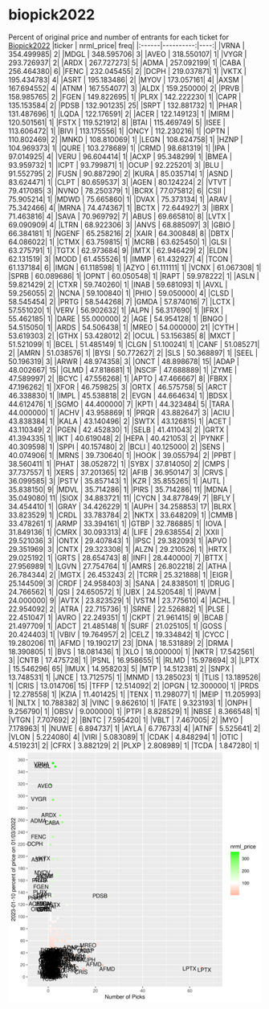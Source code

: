 # biopick2022
Percent of original price and number of entrants for each ticket for [Biopick2022](https://twitter.com/hashtag/Biopick2022)
|ticker | nrml_price| freq|
|:------|----------:|----:|
|VRNA   | 354.499985|    2|
|MDGL   | 348.595706|    3|
|AVEO   | 318.550107|    1|
|VYGR   | 293.726937|    2|
|ARDX   | 267.727273|    5|
|ADMA   | 257.092199|    1|
|CABA   | 256.464380|    6|
|FENC   | 232.045455|    2|
|DCPH   | 219.037871|    1|
|VKTX   | 195.434783|    4|
|ASRT   | 195.183486|    2|
|MYOV   | 173.057161|    4|
|AXSM   | 167.694552|    4|
|ATNM   | 167.554077|    3|
|ALDX   | 159.250000|    2|
|PRVB   | 158.985765|    2|
|FGEN   | 149.822695|    1|
|PLRX   | 142.222230|    1|
|CAPR   | 135.153584|    2|
|PDSB   | 132.901235|   25|
|SRPT   | 132.881732|    1|
|PHAR   | 131.487696|    1|
|LQDA   | 122.176591|    2|
|ACER   | 122.149123|    1|
|MIRM   | 120.501561|    1|
|FSTX   | 119.521912|    8|
|BTAI   | 115.469749|    5|
|ISEE   | 113.606472|    1|
|BIVI   | 113.175556|    1|
|ONCY   | 112.230216|    1|
|OPTN   | 110.802469|    2|
|MNKD   | 108.810069|    1|
|LEGN   | 108.624758|    1|
|HZNP   | 104.969373|    1|
|QURE   | 103.278689|    1|
|CRMD   |  98.681319|    1|
|IPA    |  97.014925|    4|
|VERU   |  96.604414|    1|
|ACXP   |  95.348299|    1|
|BMEA   |  93.959732|    1|
|ICPT   |  93.799871|    1|
|OCUP   |  92.225201|    3|
|BLU    |  91.552795|    2|
|FUSN   |  90.887290|    2|
|KURA   |  85.035714|    1|
|ASND   |  83.624471|    1|
|CLPT   |  80.659537|    3|
|AGEN   |  80.124224|    2|
|VTVT   |  79.417085|    3|
|NVNO   |  78.250379|    1|
|BCRX   |  77.075812|    6|
|CSII   |  75.905214|    1|
|MDWD   |  75.665860|    1|
|DVAX   |  75.373134|    1|
|ARAV   |  75.342466|    4|
|MRNA   |  74.474367|    1|
|BCTX   |  72.644927|    3|
|IBRX   |  71.463816|    4|
|SAVA   |  70.969792|    7|
|ABUS   |  69.665810|    8|
|LVTX   |  69.090909|    4|
|LTRN   |  68.922306|    3|
|ANVS   |  68.885097|    3|
|GBIO   |  66.384181|    1|
|NGENF  |  65.258216|    2|
|XAIR   |  64.300848|    8|
|DBTX   |  64.086022|    1|
|CTMX   |  63.759815|    1|
|MCRB   |  63.625450|    1|
|GLSI   |  63.275791|    1|
|TGTX   |  62.973684|    9|
|IMTX   |  62.946429|    2|
|ELDN   |  62.131519|    3|
|MODD   |  61.455526|    1|
|IMMP   |  61.432927|    4|
|TCON   |  61.137184|    6|
|IMGN   |  61.118598|    1|
|AZYO   |  61.111111|    1|
|VCNX   |  61.067308|    1|
|SPRB   |  60.089686|    1|
|OPNT   |  60.050548|    1|
|RAPT   |  59.978222|    1|
|ASLN   |  59.821429|    2|
|CTXR   |  59.740260|    1|
|INAB   |  59.681093|    1|
|AVXL   |  59.256055|    2|
|NCNA   |  59.100840|    1|
|PHIO   |  59.050000|    4|
|CLSD   |  58.545454|    2|
|PRTG   |  58.544268|    7|
|GMDA   |  57.874016|    7|
|LCTX   |  57.551020|    1|
|VERV   |  56.902632|    1|
|ALPN   |  56.317690|    1|
|IFRX   |  55.462185|    1|
|DARE   |  55.000000|    2|
|AGE    |  54.954128|    1|
|BNGO   |  54.515050|    1|
|ARDS   |  54.506438|    1|
|MREO   |  54.000000|   21|
|CYTH   |  53.619303|    2|
|GTHX   |  53.428012|    2|
|OCUL   |  53.156385|    8|
|MXCT   |  51.521099|    1|
|BCEL   |  51.485149|    1|
|CLGN   |  51.100241|    1|
|CANF   |  51.085271|    2|
|AMRN   |  51.038576|    1|
|BYSI   |  50.772627|    2|
|SLS    |  50.368897|    1|
|SEEL   |  50.196319|    3|
|ARWR   |  48.974358|    3|
|ONCT   |  48.898678|   15|
|ADAP   |  48.002667|   15|
|GLMD   |  47.818681|    1|
|NSCIF  |  47.688889|    1|
|ZYME   |  47.589997|    2|
|BCYC   |  47.556268|    1|
|APTO   |  47.466667|    8|
|FBRX   |  47.196262|    1|
|XFOR   |  46.759825|    3|
|ORTX   |  46.575758|    5|
|ARCT   |  46.338830|    1|
|IMPL   |  45.538818|    2|
|EVGN   |  44.664634|    1|
|BDSX   |  44.612476|    1|
|SGMO   |  44.400000|    7|
|KPTI   |  44.323484|    5|
|TARA   |  44.000000|    1|
|ACHV   |  43.958869|    1|
|PRQR   |  43.882647|    3|
|ACIU   |  43.838384|    1|
|KALA   |  43.140496|    2|
|SWTX   |  43.126815|    1|
|ACET   |  43.110349|    2|
|PGEN   |  42.452830|    1|
|SELB   |  41.411043|    2|
|GRTX   |  41.394335|    1|
|IKT    |  40.619048|    2|
|HEPA   |  40.421053|    2|
|PYNKF  |  40.309598|    1|
|SPPI   |  40.157480|    2|
|BCLI   |  40.125000|    2|
|SENS   |  40.074906|    1|
|MRNS   |  39.730640|    1|
|HOOK   |  39.055794|    2|
|PPBT   |  38.560411|    1|
|PHAT   |  38.052872|    1|
|SYBX   |  37.814050|    2|
|CMPS   |  37.737557|    1|
|XERS   |  37.201365|   12|
|AFIB   |  36.950147|    3|
|CRVS   |  36.099585|    3|
|PSTV   |  35.857143|    1|
|KZR    |  35.855265|    1|
|AUTL   |  35.838150|    9|
|MDVL   |  35.714286|    1|
|PIRS   |  35.714286|   11|
|MDNA   |  35.049080|   11|
|SIOX   |  34.883721|   11|
|CYCN   |  34.877849|    7|
|BFLY   |  34.454410|    1|
|GRAY   |  34.426229|    1|
|AUPH   |  34.258853|   17|
|BLRX   |  33.823529|    1|
|CRDL   |  33.783784|    2|
|NKTX   |  33.648209|    1|
|CMMB   |  33.478261|    1|
|ARMP   |  33.394161|    1|
|GTBP   |  32.786885|    1|
|IOVA   |  31.849136|    1|
|CMRX   |  30.093313|    4|
|LIFE   |  29.638554|    2|
|XXII   |  29.521036|    3|
|ONTX   |  29.407843|    1|
|IPSC   |  29.382093|    1|
|APVO   |  29.351969|    3|
|CNTX   |  29.323308|    1|
|ALZN   |  29.210526|    1|
|HRTX   |  29.025192|    1|
|GRTS   |  28.654743|    8|
|INFI   |  28.440000|    7|
|BTTX   |  27.956989|    1|
|LGVN   |  27.754764|    1|
|AMRS   |  26.802218|    2|
|ATHA   |  26.784344|    2|
|MGTX   |  26.453243|    2|
|TCRR   |  25.321888|    1|
|EIGR   |  25.144509|    3|
|CRDF   |  24.958403|    3|
|SANA   |  24.838501|    1|
|DRUG   |  24.766562|    1|
|QSI    |  24.650572|    1|
|UBX    |  24.520548|    1|
|PAVM   |  24.000000|    9|
|AVTX   |  23.823529|    1|
|VSTM   |  23.775610|    4|
|ACHL   |  22.954092|    2|
|ATRA   |  22.715736|    1|
|SRNE   |  22.526882|    1|
|PLSE   |  22.451047|    1|
|AVRO   |  22.249351|    1|
|CKPT   |  21.961415|    9|
|BCAB   |  21.497709|    1|
|ADCT   |  21.485148|    1|
|SURF   |  21.025105|    1|
|GOSS   |  20.424403|    1|
|VBIV   |  19.764957|    2|
|CELZ   |  19.334842|    1|
|CYCC   |  19.280206|   11|
|AFMD   |  19.190217|   23|
|DNA    |  18.531889|    2|
|DRMA   |  18.390805|    1|
|BVS    |  18.081436|    1|
|XLO    |  18.000000|    1|
|NKTR   |  17.542561|    3|
|CNTB   |  17.475728|    1|
|PSNL   |  16.958655|    1|
|RLMD   |  15.978694|    3|
|LPTX   |  15.546296|   65|
|IMUX   |  14.958203|    5|
|MTP    |  14.512381|    2|
|SNPX   |  13.748531|    1|
|JNCE   |  13.712575|    1|
|MNMD   |  13.285023|    1|
|TLIS   |  13.189526|    1|
|CRIS   |  13.014706|   15|
|TFFP   |  12.514092|    2|
|OPGN   |  12.300000|    1|
|PRDS   |  12.278558|    1|
|KZIA   |  11.401425|    1|
|TENX   |  11.298077|    1|
|MEIP   |  11.205993|    1|
|NLTX   |  10.788382|    3|
|VINC   |   9.862610|    1|
|FATE   |   9.323193|    1|
|ONPH   |   9.256790|    1|
|OBSV   |   9.000000|    1|
|PTPI   |   8.828529|    1|
|NBSE   |   8.366548|    1|
|VTGN   |   7.707692|    2|
|BNTC   |   7.595420|    1|
|VBLT   |   7.467005|    2|
|MYO    |   7.178963|    1|
|NUWE   |   6.894737|    1|
|AYLA   |   6.776733|    4|
|ATNF   |   5.525641|    2|
|VLON   |   5.224080|    4|
|VIRI   |   5.083089|    1|
|CDAK   |   4.848294|    1|
|OTIC   |   4.519231|    2|
|CFRX   |   3.882129|    2|
|PLXP   |   2.808989|    1|
|TCDA   |   1.847280|    1|
![retvspicks](biopicks.png?raw=true)
